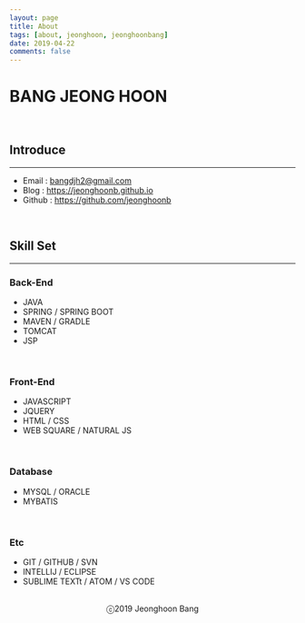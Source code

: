 ```yaml
---
layout: page
title: About
tags: [about, jeonghoon, jeonghoonbang]
date: 2019-04-22
comments: false
---
```


# BANG JEONG HOON
<br>

## Introduce
--------------

* Email : <bangdjh2@gmail.com>
* Blog : <https://jeonghoonb.github.io>
* Github : <https://github.com/jeonghoonb>
<br>

## Skill Set
-------------

### Back-End
* JAVA
* SPRING / SPRING BOOT
* MAVEN / GRADLE
* TOMCAT
* JSP
<br>

### Front-End
* JAVASCRIPT
* JQUERY
* HTML / CSS
* WEB SQUARE / NATURAL JS
<br>

### Database
* MYSQL / ORACLE
* MYBATIS
<br>

### Etc
* GIT / GITHUB / SVN
* INTELLIJ / ECLIPSE
* SUBLIME TEXTt / ATOM / VS CODE
<br>

<center>ⓒ2019 Jeonghoon Bang</center>